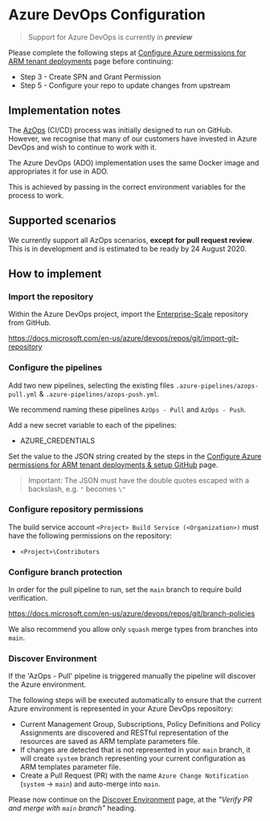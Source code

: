 # Azure DevOps Configuration

> Support for Azure DevOps is currently in ***preview***

Please complete the following steps at [Configure Azure permissions for ARM tenant deployments](setup-github.md) page before continuing:

* Step 3 - Create SPN and Grant Permission
* Step 5 - Configure your repo to update changes from upstream

## Implementation notes

The [AzOps](https://github.com/Azure/AzOps/) (CI/CD) process was initially designed to run on GitHub. However, we recognise that many of our customers have invested in Azure DevOps and wish to continue to work with it.

The Azure DevOps (ADO) implementation uses the same Docker image and appropriates it for use in ADO.

This is achieved by passing in the correct environment variables for the process to work.

## Supported scenarios

We currently support all AzOps scenarios, **except for pull request review**. This is in development and is estimated to be ready by 24 August 2020.

## How to implement

### Import the repository

Within the Azure DevOps project, import the [Enterprise-Scale](https://github.com/Azure/Enterprise-Scale) repository from GitHub.

https://docs.microsoft.com/en-us/azure/devops/repos/git/import-git-repository

### Configure the pipelines

Add two new pipelines, selecting the existing files `.azure-pipelines/azops-pull.yml` & `.azure-pipelines/azops-push.yml`.

We recommend naming these pipelines `AzOps - Pull` and `AzOps - Push`.

Add a new secret variable to each of the pipelines:

* AZURE_CREDENTIALS

Set the value to the JSON string created by the steps in the [Configure Azure permissions for ARM tenant deployments & setup GitHub](setup-github.md) page.

 > Important: The JSON must have the double quotes escaped with a backslash, e.g. `"` becomes `\"`

### Configure repository permissions

The build service account `<Project> Build Service (<Organization>)` must have the following permissions on the repository:

* `<Project>\Contributors`

### Configure branch protection

In order for the pull pipeline to run, set the `main` branch to require build verification.

https://docs.microsoft.com/en-us/azure/devops/repos/git/branch-policies

We also recommend you allow only `squash` merge types from branches into `main`.

### Discover Environment

If the 'AzOps - Pull' pipeline is triggered manually the pipeline will discover the Azure environment.

The following steps will be executed automatically to ensure that the current Azure environment is represented in your Azure DevOps repository:

* Current Management Group, Subscriptions, Policy Definitions and Policy Assignments are discovered and RESTful representation of the resources are saved as ARM template parameters file.
* If changes are detected that is not represented in your `main` branch, it will create `system` branch representing your current configuration as ARM templates parameter file.
* Create a Pull Request (PR) with the name `Azure Change Notification` (`system`  -> `main`) and auto-merge into `main`.

Please now continue on the [Discover Environment](discover-environemnt.md#verify-pr-and-merge-with-main-branch) page, at the *"Verify PR and merge with `main` branch"* heading.
